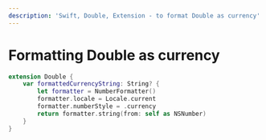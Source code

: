 ```yaml
---
description: 'Swift, Double, Extension - to format Double as currency'
---
```


# Formatting Double as currency

```swift
extension Double {
    var formattedCurrencyString: String? {
        let formatter = NumberFormatter()
        formatter.locale = Locale.current
        formatter.numberStyle = .currency
        return formatter.string(from: self as NSNumber)
    }
}
```

